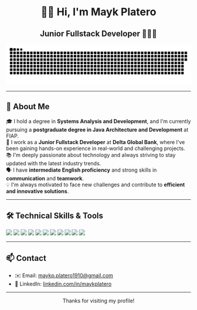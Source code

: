 <h1 align="center">👋🏻 Hi, I'm Mayk Platero</h1>

<h2 align="center">Junior Fullstack Developer 👨🏻‍💻</h2>

<p align="center">
  <img src="https://github.com/MaykPlatero/MaykPlatero/blob/main/github-contribution-grid-snake.svg" alt="Snake animation" />
</p>

---

## 📖 About Me

🎓 I hold a degree in **Systems Analysis and Development**, and I'm currently pursuing a **postgraduate degree in Java Architecture and Development** at FIAP.  
🚀 I work as a **Junior Fullstack Developer** at **Delta Global Bank**, where I’ve been gaining hands-on experience in real-world and challenging projects.  
📚 I'm deeply passionate about technology and always striving to stay updated with the latest industry trends.  
🗣️ I have **intermediate English proficiency** and strong skills in **communication** and **teamwork**.  
💡 I'm always motivated to face new challenges and contribute to **efficient and innovative solutions**.

---

## 🛠️ Technical Skills & Tools

<p align="left">
  <!-- Languages & Frameworks -->
  <img src="https://img.shields.io/badge/Java-ED8B00?style=for-the-badge&logo=java&logoColor=white"/>
  <img src="https://img.shields.io/badge/TypeScript-007ACC?style=for-the-badge&logo=typescript&logoColor=white"/>
  <img src="https://img.shields.io/badge/Node.js-339933?style=for-the-badge&logo=node.js&logoColor=white"/>
  <img src="https://img.shields.io/badge/Spring Boot-6DB33F?style=for-the-badge&logo=spring-boot&logoColor=white"/>

  <!-- Databases -->
  <img src="https://img.shields.io/badge/PostgreSQL-4169E1?style=for-the-badge&logo=postgresql&logoColor=white"/>

  <!-- Tools -->
  <img src="https://img.shields.io/badge/Git-F05032?style=for-the-badge&logo=git&logoColor=white"/>
  <img src="https://img.shields.io/badge/GitHub-181717?style=for-the-badge&logo=github&logoColor=white"/>
  <img src="https://img.shields.io/badge/Postman-FF6C37?style=for-the-badge&logo=postman&logoColor=white"/>
  <img src="https://img.shields.io/badge/DBeaver-372923?style=for-the-badge&logo=data&logoColor=white"/>
  <img src="https://img.shields.io/badge/IntelliJ IDEA-000000?style=for-the-badge&logo=intellij-idea&logoColor=white"/>
  <img src="https://img.shields.io/badge/VS Code-007ACC?style=for-the-badge&logo=visual-studio-code&logoColor=white"/>
</p>

---

## 📫 Contact

- ✉️ Email: [maykp.platero1910@gmail.com](mailto:maykp.platero1910@gmail.com)  
- 💼 LinkedIn: [linkedin.com/in/maykplatero](https://linkedin.com/in/maykplatero)

---

<p align="center">Thanks for visiting my profile!</p>
